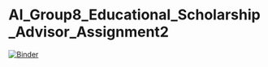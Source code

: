 # AI_Group8_Educational_Scholarship_Advisor_Assignment2
[![Binder](https://mybinder.org/badge_logo.svg)](https://mybinder.org/v2/gh/magnifique103/AI_Group8_Educational_Scholarship_Advisor_Assignment2/main?urlpath=https%3A%2F%2Fgithub.com%2Fmagnifique103%2FAI_Group8_Educational_Scholarship_Advisor_Assignment2%2Fblob%2Fmain%2Fstudent.ipynb)
